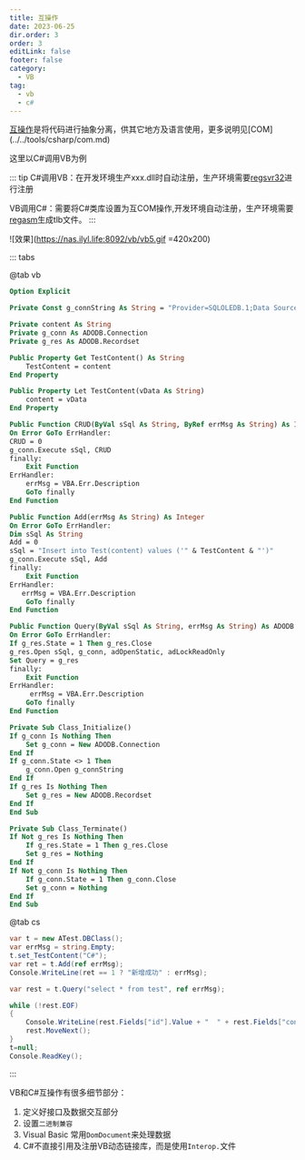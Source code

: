 ```yaml
---
title: 互操作
date: 2023-06-25
dir.order: 3
order: 3
editLink: false
footer: false
category:
  - VB
tag: 
  - vb
  - c#
---
```


[互操作](https://learn.microsoft.com/zh-cn/previous-versions/dotnet/articles/ms973800(v=msdn.10)?redirectedfrom=MSDN)是将代码进行抽象分离，供其它地方及语言使用，更多说明见[COM](../../tools/csharp/com.md)

这里以C#调用VB为例

::: tip
C#调用VB：在开发环境生产xxx.dll时自动注册，生产环境需要[regsvr32](https://learn.microsoft.com/zh-cn/windows-server/administration/windows-commands/regsvr32)进行注册

VB调用C#：需要将C#类库设置为互COM操作,开发环境自动注册，生产环境需要[regasm](https://learn.microsoft.com/zh-cn/dotnet/framework/tools/regasm-exe-assembly-registration-tool)生成tlb文件。
:::

![效果](https://nas.ilyl.life:8092/vb/vb5.gif =420x200)

::: tabs

@tab vb

```vb
Option Explicit

Private Const g_connString As String = "Provider=SQLOLEDB.1;Data Source=...;Initial Catalog=...;Uid=...;Password=..."

Private content As String
Private g_conn As ADODB.Connection
Private g_res As ADODB.Recordset

Public Property Get TestContent() As String
    TestContent = content
End Property

Public Property Let TestContent(vData As String)
    content = vData
End Property

Public Function CRUD(ByVal sSql As String, ByRef errMsg As String) As Integer
On Error GoTo ErrHandler:
CRUD = 0
g_conn.Execute sSql, CRUD
finally:
    Exit Function
ErrHandler:
    errMsg = VBA.Err.Description
    GoTo finally
End Function

Public Function Add(errMsg As String) As Integer
On Error GoTo ErrHandler:
Dim sSql As String
Add = 0
sSql = "Insert into Test(content) values ('" & TestContent & "')"
g_conn.Execute sSql, Add
finally:
    Exit Function
ErrHandler:
   errMsg = VBA.Err.Description
    GoTo finally
End Function

Public Function Query(ByVal sSql As String, errMsg As String) As ADODB.Recordset
On Error GoTo ErrHandler:
If g_res.State = 1 Then g_res.Close
g_res.Open sSql, g_conn, adOpenStatic, adLockReadOnly
Set Query = g_res
finally:
    Exit Function
ErrHandler:
     errMsg = VBA.Err.Description
    GoTo finally
End Function

Private Sub Class_Initialize()
If g_conn Is Nothing Then
    Set g_conn = New ADODB.Connection
End If
If g_conn.State <> 1 Then
    g_conn.Open g_connString
End If
If g_res Is Nothing Then
    Set g_res = New ADODB.Recordset
End If
End Sub

Private Sub Class_Terminate()
If Not g_res Is Nothing Then
    If g_res.State = 1 Then g_res.Close
    Set g_res = Nothing
End If
If Not g_conn Is Nothing Then
    If g_conn.State = 1 Then g_conn.Close
    Set g_conn = Nothing
End If
End Sub
```

@tab cs

```cs
var t = new ATest.DBClass();
var errMsg = string.Empty;
t.set_TestContent("C#");
var ret = t.Add(ref errMsg);
Console.WriteLine(ret == 1 ? "新增成功" : errMsg);

var rest = t.Query("select * from test", ref errMsg);

while (!rest.EOF)
{
    Console.WriteLine(rest.Fields["id"].Value + "  " + rest.Fields["content"].Value);
    rest.MoveNext();
}
t=null;
Console.ReadKey();
```

:::

VB和C#互操作有很多细节部分：

1. 定义好接口及数据交互部分
2. 设置`二进制兼容`
3. Visual Basic 常用`DomDocument`来处理数据
4. C#不直接引用及注册VB动态链接库，而是使用`Interop.`文件
